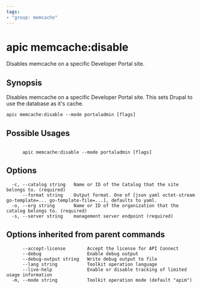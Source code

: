 ```yaml
---
tags:
- "group: memcache"
---
```

# apic memcache:disable

Disables memcache on a specific Developer Portal site.

## Synopsis

Disables memcache on a specific Developer Portal site. This sets Drupal to use the database as it's cache.

```
apic memcache:disable --mode portaladmin [flags]
```

## Possible Usages

```

      apic memcache:disable --mode portaladmin [flags]

```

## Options

```
  -c, --catalog string   Name or ID of the Catalog that the site belongs to. (required)
      --format string    Output format. One of [json yaml octet-stream go-template=... go-template-file=...], defaults to yaml.
  -o, --org string       Name or ID of the organization that the catalog belongs to. (required)
  -s, --server string    management server endpoint (required)
```

## Options inherited from parent commands

```
      --accept-license        Accept the license for API Connect
      --debug                 Enable debug output
      --debug-output string   Write debug output to file
      --lang string           Toolkit operation language
      --live-help             Enable or disable tracking of limited usage information
  -m, --mode string           Toolkit operation mode (default "apim")
```
